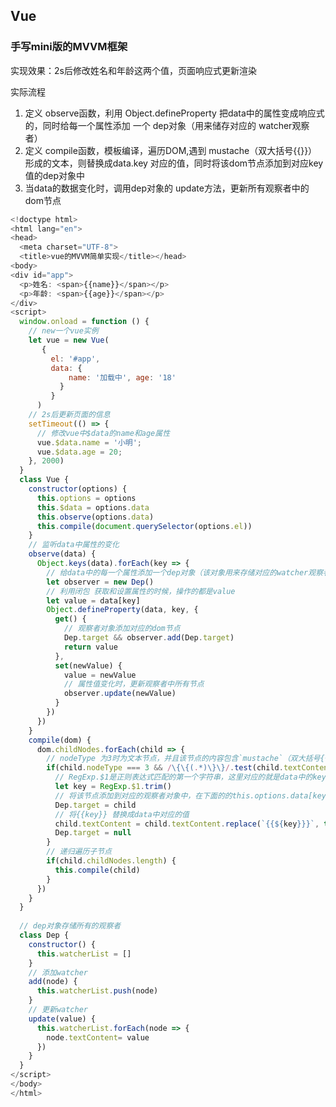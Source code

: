 ## Vue

### 手写mini版的MVVM框架

实现效果：2s后修改姓名和年龄这两个值，页面响应式更新渲染

实际流程

1) 定义 <span class='fontRed'>observe函数</span>，利用 <span class='fontRed'>Object.defineProperty</span> 把data中的属性变成响应式的，同时给每一个属性添加
一个 <span class='fontRed'>dep对象</span>（用来储存对应的 <span class='fontRed'>watcher观察者</span>）
2) 定义 <span class='fontRed'>compile函数</span>，模板编译，遍历DOM,遇到 <span class='fontRed'>mustache</span>（双大括号{{}}）形成的文本，则替换成data.key
对应的值，同时将该dom节点添加到对应key值的dep对象中
3) 当data的数据变化时，调用dep对象的 <span class='fontRed'>update</span>方法，更新所有观察者中的dom节点

```js
<!doctype html>
<html lang="en">
<head>
  <meta charset="UTF-8">
  <title>vue的MVVM简单实现</title></head>
<body>
<div id="app">
  <p>姓名: <span>{{name}}</span></p>
  <p>年龄: <span>{{age}}</span></p>
</div>
<script>
  window.onload = function () { 
    // new一个vue实例
    let vue = new Vue(
       {
         el: '#app', 
         data: {
             name: '加载中', age: '18'
           }
         }
      )
    // 2s后更新页面的信息
    setTimeout(() => {
      // 修改vue中$data的name和age属性
      vue.$data.name = '小明';
      vue.$data.age = 20;
    }, 2000)
  }
  class Vue {
    constructor(options) {
      this.options = options
      this.$data = options.data
      this.observe(options.data)
      this.compile(document.querySelector(options.el))
    }
    // 监听data中属性的变化
    observe(data) {
      Object.keys(data).forEach(key => {
        // 给data中的每一个属性添加一个dep对象（该对象用来存储对应的watcher观察者）
        let observer = new Dep() 
        // 利用闭包 获取和设置属性的时候，操作的都是value
        let value = data[key] 
        Object.defineProperty(data, key, {
          get() {
            // 观察者对象添加对应的dom节点
            Dep.target && observer.add(Dep.target) 
            return value
          },
          set(newValue) {
            value = newValue
            // 属性值变化时，更新观察者中所有节点
            observer.update(newValue) 
          }
        })
      })
    }
    compile(dom) {
      dom.childNodes.forEach(child => {
        // nodeType 为3时为文本节点，并且该节点的内容包含`mustache`（双大括号{{}})
        if(child.nodeType === 3 && /\{\{(.*)\}\}/.test(child.textContent)) {  
          // RegExp.$1是正则表达式匹配的第一个字符串，这里对应的就是data中的key值
          let key = RegExp.$1.trim()  
          // 将该节点添加到对应的观察者对象中，在下面的的this.options.data[key]中触发对应的get方法
          Dep.target = child    
          // 将{{key}} 替换成data中对应的值
          child.textContent = child.textContent.replace(`{{${key}}}`, this.options.data[key]) 
          Dep.target = null
        }
        // 递归遍历子节点
        if(child.childNodes.length) {
          this.compile(child)
        }
      })
    }
  }
  
  // dep对象存储所有的观察者
  class Dep { 
    constructor() {
      this.watcherList = []
    }
    // 添加watcher
    add(node) {
      this.watcherList.push(node)
    }
    // 更新watcher
    update(value) {
      this.watcherList.forEach(node => {
        node.textContent= value
      })
    }
  }
</script>
</body>
</html>
```